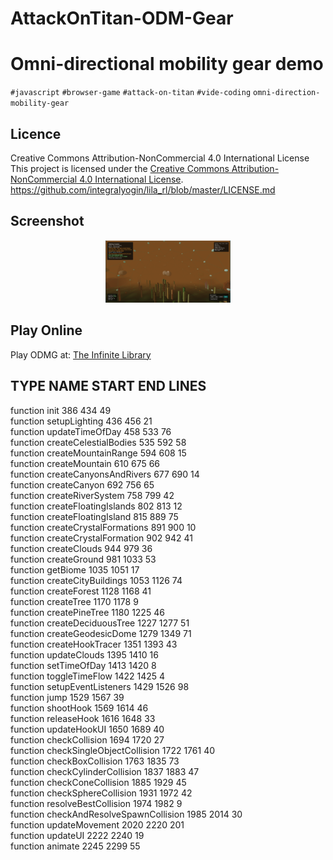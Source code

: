 # AttackOnTitan-ODM-Gear


# Omni-directional mobility gear demo

`#javascript` `#browser-game` `#attack-on-titan` `#vide-coding` `omni-direction-mobility-gear`

## Licence 
Creative Commons Attribution-NonCommercial 4.0 International License
This project is licensed under the [Creative Commons Attribution-NonCommercial 4.0 International License](LICENSE.md).
https://github.com/integralyogin/lila_rl/blob/master/LICENSE.md

## Screenshot
<div align="center">
  <a href="odmg.png">
    <img src="odmg.png" alt="Magic" width="200"/>
  </a>

</div>

## Play Online
Play ODMG at: [The Infinite Library](http://theinfinitelibrary.net/games/aot/)



TYPE       NAME                             START   END     LINES
-------------------------------------------------------------------------
function   init                             386     434     49   
function   setupLighting                    436     456     21   
function   updateTimeOfDay                  458     533     76   
function   createCelestialBodies            535     592     58   
function   createMountainRange              594     608     15   
function   createMountain                   610     675     66   
function   createCanyonsAndRivers           677     690     14   
function   createCanyon                     692     756     65   
function   createRiverSystem                758     799     42   
function   createFloatingIslands            802     813     12   
function   createFloatingIsland             815     889     75   
function   createCrystalFormations          891     900     10   
function   createCrystalFormation           902     942     41   
function   createClouds                     944     979     36   
function   createGround                     981     1033    53   
function   getBiome                         1035    1051    17   
function   createCityBuildings              1053    1126    74   
function   createForest                     1128    1168    41   
function   createTree                       1170    1178    9    
function   createPineTree                   1180    1225    46   
function   createDeciduousTree              1227    1277    51   
function   createGeodesicDome               1279    1349    71   
function   createHookTracer                 1351    1393    43   
function   updateClouds                     1395    1410    16   
function   setTimeOfDay                     1413    1420    8    
function   toggleTimeFlow                   1422    1425    4    
function   setupEventListeners              1429    1526    98   
function   jump                             1529    1567    39   
function   shootHook                        1569    1614    46   
function   releaseHook                      1616    1648    33   
function   updateHookUI                     1650    1689    40   
function   checkCollision                   1694    1720    27   
function   checkSingleObjectCollision       1722    1761    40   
function   checkBoxCollision                1763    1835    73   
function   checkCylinderCollision           1837    1883    47   
function   checkConeCollision               1885    1929    45   
function   checkSphereCollision             1931    1972    42   
function   resolveBestCollision             1974    1982    9    
function   checkAndResolveSpawnCollision    1985    2014    30   
function   updateMovement                   2020    2220    201  
function   updateUI                         2222    2240    19   
function   animate                          2245    2299    55 
